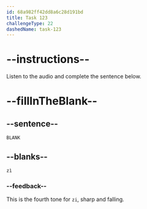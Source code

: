 ```yaml
---
id: 68a982ff42dd8a6c28d191bd
title: Task 123
challengeType: 22
dashedName: task-123
---
```


<!-- (Audio) A: zì -->

# --instructions--

Listen to the audio and complete the sentence below.

# --fillInTheBlank--

## --sentence--

`BLANK`

## --blanks--

`zì`

### --feedback--

This is the fourth tone for `zi`, sharp and falling.
